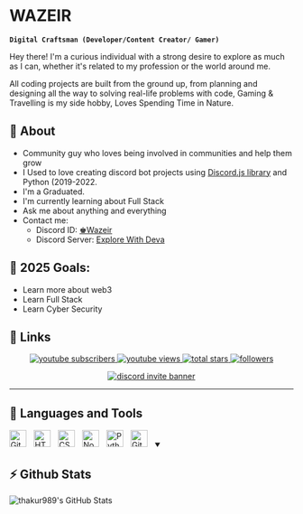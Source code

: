 <!-- Main Heading  -->

# WAZEIR

<!-- Intro -->

**`Digital Craftsman (Developer/Content Creator/ Gamer)`**

Hey there! I'm a curious individual with a strong desire to explore as much as I can, 
whether it's related to my profession or the world around me.

All coding projects are built from the ground up, from planning and designing all the way to solving real-life problems with code, 
Gaming & Travelling is my side hobby, Loves Spending Time in Nature. 
## 🧐 About

- Community guy who loves being involved in communities and help them grow
- I Used to  love creating discord bot projects using [Discord.js library](https://discord.js.org/#/) and Python (2019-2022.
- I'm a Graduated.
- I'm currently learning about Full Stack
- Ask me about anything and everything
- Contact me:
  - Discord ID: [♚Wazeir][discord-user-id]
  - Discord Server: [Explore With Deva][discord-server-invite-link]


## 🥅 2025 Goals:

- Learn more about web3
- Learn Full Stack
- Learn Cyber Security

## 🔗 Links

<!-- Social badges section -->

<p align="center">

  <a href="https://www.youtube.com/@Why_thakur?sub_confirmation=1">
    <img 
      alt="youtube subscribers" 
      title="Subscribe to my YouTube channel" 
      src="https://img.shields.io/youtube/channel/subscribers/UCayQk2S7R7gO3DRGL-xgnLA?color=red&label=SUBSCRIBERS&logo=youtube&logoColor=red&style=for-the-badge"
    />
  </a>
  <a href="https://www.youtube.com/@Why_thakur">
    <img 
      alt="youtube views" 
      title="YouTube views" 
      src="https://img.shields.io/youtube/channel/views/UCayQk2S7R7gO3DRGL-xgnLA?color=red&label=YOUTUBE&logo=youtube&logoColor=red&style=for-the-badge"
    />
  </a> 
  <a href="https://github.com/whyonlythakur?tab=repositories&sort=stargazers">
    <img 
    alt="total stars" 
    title="Total stars on GitHub" 
    src="https://custom-icon-badges.demolab.com/github/stars/thakur989?color=55960c&style=for-the-badge&labelColor=488207&logo=star"
    />
  </a>
  <a href="https://github.com/whyonlythakur?tab=followers">
    <img 
    alt="followers" 
    title="Follow me on Github" 
    src="https://custom-icon-badges.demolab.com/github/followers/thakur989?color=236ad3&labelColor=1155ba&style=for-the-badge&logo=person-add&label=Follow&logoColor=white"
    />
  </a>
  <!-- To be fixed -->
  <!-- <a href="https://github.com/itz-tony/Simple-View-Counter">
    <img 
    alt="views" 
    title="GitHub profile views" 
    src="https://freshidea.com/jonah/app/itz-tony-profile-views"
    />
  </a> -->
</p>
<p align="center">
  <a href="https://discord.gg/CmQAqbJqsJ">
  <img 
    alt="discord invite banner"
    title="Discord Invite Banner"
    src="https://discord.com/api/guilds/1059590960578830386/widget.png?style=banner2"/>
  </a>
</p>

---

## 🧰 Languages and Tools


<img align="left" alt="Git" width="30px" style="padding-right:10px;" src="https://cdn.jsdelivr.net/gh/devicons/devicon/icons/git/git-original.svg" />
<img align="left" alt="HTML" width="30px" style="padding-right:10px;" src="https://cdn.jsdelivr.net/gh/devicons/devicon/icons/html5/html5-plain.svg" />
<img align="left" alt="CSS" width="30px" style="padding-right:10px;" src="https://cdn.jsdelivr.net/gh/devicons/devicon/icons/css3/css3-plain.svg" />
<img align="left" alt="NodeJS" width="30px" style="padding-right:10px;" src="https://cdn.jsdelivr.net/gh/devicons/devicon/icons/nodejs/nodejs-original.svg" />
<img align="left" alt="Python" width="30px" style="padding-right:10px;" src="https://cdn.jsdelivr.net/gh/devicons/devicon/icons/python/python-plain.svg" />
<img align="left" alt="GitHub" width="30px" style="padding-right:10px;" src="https://cdn.jsdelivr.net/gh/devicons/devicon/icons/github/github-original.svg" />

<br /> 

<details open>
  <summary><h2>⚡ Github Stats</h2></summary>
  <p>
  <img 
    align="center" 
    alt="thakur989's GitHub Stats" 
    src="https://github-readme-stats.vercel.app/api?username=thakur989&show_icons=true&theme=radical&hide_border=true" 
  />
  </p>
</details>

<!-- DEFINATIONS -->

[youtube]: https://youtube.com/@Why_thakur
[discord-user-id]: https://discordapp.com/users/1087346593235210311
[discord-server-invite-link]: https://discord.gg/HktT4vVrE5J
